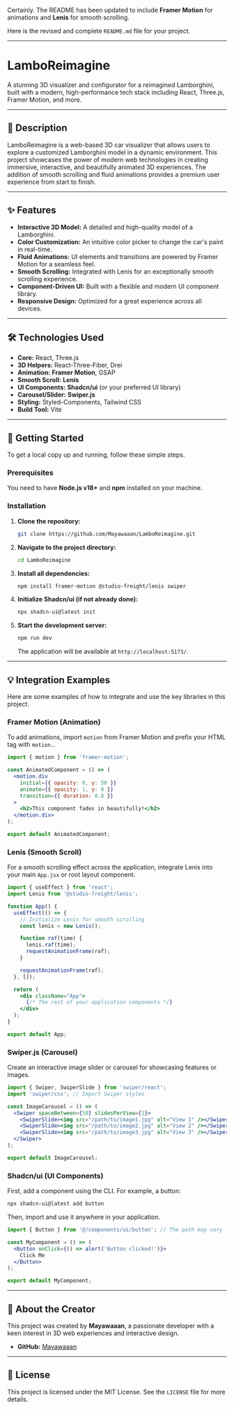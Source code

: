 Certainly. The README has been updated to include **Framer Motion** for animations and **Lenis** for smooth scrolling.

Here is the revised and complete `README.md` file for your project.

-----

# LamboReimagine

A stunning 3D visualizer and configurator for a reimagined Lamborghini, built with a modern, high-performance tech stack including React, Three.js, Framer Motion, and more.

-----

## 📖 Description

LamboReimagine is a web-based 3D car visualizer that allows users to explore a customized Lamborghini model in a dynamic environment. This project showcases the power of modern web technologies in creating immersive, interactive, and beautifully animated 3D experiences. The addition of smooth scrolling and fluid animations provides a premium user experience from start to finish.

-----

## ✨ Features

  * **Interactive 3D Model:** A detailed and high-quality model of a Lamborghini.
  * **Color Customization:** An intuitive color picker to change the car's paint in real-time.
  * **Fluid Animations:** UI elements and transitions are powered by Framer Motion for a seamless feel.
  * **Smooth Scrolling:** Integrated with Lenis for an exceptionally smooth scrolling experience.
  * **Component-Driven UI:** Built with a flexible and modern UI component library.
  * **Responsive Design:** Optimized for a great experience across all devices.

-----

## 🛠️ Technologies Used

  * **Core:** React, Three.js
  * **3D Helpers:** React-Three-Fiber, Drei
  * **Animation:** **Framer Motion**, GSAP
  * **Smooth Scroll:** **Lenis**
  * **UI Components:** **Shadcn/ui** (or your preferred UI library)
  * **Carousel/Slider:** **Swiper.js**
  * **Styling:** Styled-Components, Tailwind CSS
  * **Build Tool:** Vite

-----

## 🚀 Getting Started

To get a local copy up and running, follow these simple steps.

### Prerequisites

You need to have **Node.js v18+** and **npm** installed on your machine.

### Installation

1.  **Clone the repository:**

    ```bash
    git clone https://github.com/Mayawaaan/LamboReimagine.git
    ```

2.  **Navigate to the project directory:**

    ```bash
    cd LamboReimagine
    ```

3.  **Install all dependencies:**

    ```bash
    npm install framer-motion @studio-freight/lenis swiper
    ```

4.  **Initialize Shadcn/ui (if not already done):**

    ```bash
    npx shadcn-ui@latest init
    ```

5.  **Start the development server:**

    ```bash
    npm run dev
    ```

    The application will be available at `http://localhost:5173/`.

-----

## 💡 Integration Examples

Here are some examples of how to integrate and use the key libraries in this project.

### Framer Motion (Animation)

To add animations, import `motion` from Framer Motion and prefix your HTML tag with `motion.`.

```jsx
import { motion } from 'framer-motion';

const AnimatedComponent = () => (
  <motion.div
    initial={{ opacity: 0, y: 50 }}
    animate={{ opacity: 1, y: 0 }}
    transition={{ duration: 0.8 }}
  >
    <h2>This component fades in beautifully!</h2>
  </motion.div>
);

export default AnimatedComponent;
```

### Lenis (Smooth Scroll)

For a smooth scrolling effect across the application, integrate Lenis into your main `App.jsx` or root layout component.

```jsx
import { useEffect } from 'react';
import Lenis from '@studio-freight/lenis';

function App() {
  useEffect(() => {
    // Initialize Lenis for smooth scrolling
    const lenis = new Lenis();

    function raf(time) {
      lenis.raf(time);
      requestAnimationFrame(raf);
    }

    requestAnimationFrame(raf);
  }, []);

  return (
    <div className="App">
      {/* The rest of your application components */}
    </div>
  );
}

export default App;
```

### Swiper.js (Carousel)

Create an interactive image slider or carousel for showcasing features or images.

```jsx
import { Swiper, SwiperSlide } from 'swiper/react';
import 'swiper/css'; // Import Swiper styles

const ImageCarousel = () => (
  <Swiper spaceBetween={50} slidesPerView={1}>
    <SwiperSlide><img src="/path/to/image1.jpg" alt="View 1" /></SwiperSlide>
    <SwiperSlide><img src="/path/to/image2.jpg" alt="View 2" /></SwiperSlide>
    <SwiperSlide><img src="/path/to/image3.jpg" alt="View 3" /></SwiperSlide>
  </Swiper>
);

export default ImageCarousel;
```

### Shadcn/ui (UI Components)

First, add a component using the CLI. For example, a button:

```bash
npx shadcn-ui@latest add button
```

Then, import and use it anywhere in your application.

```jsx
import { Button } from '@/components/ui/button'; // The path may vary

const MyComponent = () => (
  <Button onClick={() => alert('Button clicked!')}>
    Click Me
  </Button>
);

export default MyComponent;
```

-----

## 👤 About the Creator

This project was created by **Mayawaaan**, a passionate developer with a keen interest in 3D web experiences and interactive design.

  * **GitHub:** [Mayawaaan](https://www.google.com/search?q=https://github.com/Mayawaaan)

-----

## 📜 License

This project is licensed under the MIT License. See the `LICENSE` file for more details.

